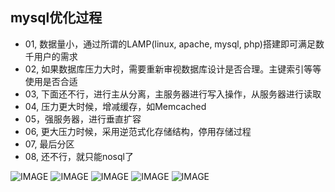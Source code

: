 ## mysql优化过程

* 01, 数据量小，通过所谓的LAMP(linux, apache, mysql, php)搭建即可满足数千用户的需求
* 02, 如果数据库压力大时，需要重新审视数据库设计是否合理。主键索引等等使用是否合适
* 03, 下面还不行，进行主从分离，主服务器进行写入操作，从服务器进行读取
* 04, 压力更大时候，增减缓存，如Memcached
* 05，强服务器，进行垂直扩容
* 06, 更大压力时候，采用逆范式化存储结构，停用存储过程
* 07, 最后分区
* 08, 还不行，就只能nosql了

![IMAGE](https://learningnotebookv1-1302566743.cos.ap-nanjing.myqcloud.com/img/37321B075FA34D5245CACBD29BD4710E.jpg)
![IMAGE](https://learningnotebookv1-1302566743.cos.ap-nanjing.myqcloud.com/img/269422431D19ABD3B789E6F0A134F350.jpg)
![IMAGE](https://learningnotebookv1-1302566743.cos.ap-nanjing.myqcloud.com/img/935FB439CE3F945129AED6201EE2FB0C.jpg)
![IMAGE](https://learningnotebookv1-1302566743.cos.ap-nanjing.myqcloud.com/img/E4D8CB778EBD943DC0C79097C8A0F93C.jpg)
![IMAGE](https://learningnotebookv1-1302566743.cos.ap-nanjing.myqcloud.com/img/973138FB53E6073C409B0F9F0F8579F9.jpg)

